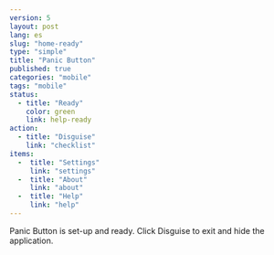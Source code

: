 ```yaml
---
version: 5
layout: post
lang: es
slug: "home-ready"
type: "simple"
title: "Panic Button"
published: true
categories: "mobile"
tags: "mobile"
status:
  - title: "Ready"
    color: green
    link: help-ready
action:
  - title: "Disguise"
    link: "checklist"
items:
  -  title: "Settings"
     link: "settings"
  -  title: "About"
     link: "about"
  -  title: "Help"
     link: "help"
---
```


Panic Button is set-up and ready. Click Disguise to exit and hide the application.
